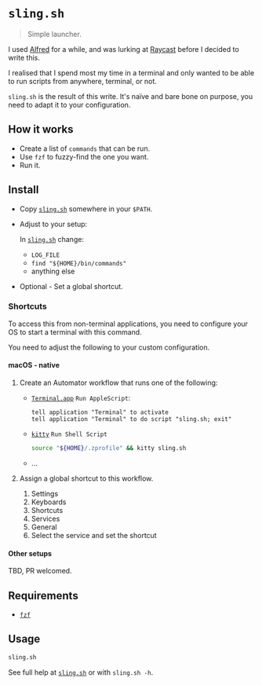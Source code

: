 # `sling.sh`

> Simple launcher.

I used [Alfred](https://www.alfredapp.com/) for a while, and was lurking at
[Raycast](https://www.raycast.com/) before I decided to write this.

I realised that I spend most my time in a terminal and only wanted to be able to
run scripts from anywhere, terminal, or not.

`sling.sh` is the result of this write. It's naïve and bare bone on purpose, you
need to adapt it to your configuration.

## How it works

- Create a list of `commands` that can be run.
- Use `fzf` to fuzzy-find the one you want.
- Run it.

## Install

- Copy [`sling.sh`](./sling.sh) somewhere in your `$PATH`.

- Adjust to your setup:

	In [`sling.sh`](./sling.sh) change:

	- `LOG_FILE`
	- `find "${HOME}/bin/commands"`
	- anything else

- Optional - Set a global shortcut.

### Shortcuts

To access this from non-terminal applications, you need to configure your OS to
start a terminal with this command.

You need to adjust the following to your custom configuration.

#### macOS - native

1. Create an Automator workflow that runs one of the following:

	- [`Terminal.app`](https://support.apple.com/en-gu/guide/terminal/welcome/mac)
		`Run AppleScript`:
		```applescript
		tell application "Terminal" to activate
		tell application "Terminal" to do script "sling.sh; exit"
		```

	- [`kitty`](https://sw.kovidgoyal.net/kitty/)
		`Run Shell Script`
		```bash
		source "${HOME}/.zprofile" && kitty sling.sh
		```

	- ...

1. Assign a global shortcut to this workflow.
	1. Settings
	1. Keyboards
	1. Shortcuts
	1. Services
	1. General
	1. Select the service and set the shortcut

#### Other setups

TBD, PR welcomed.

## Requirements

- [`fzf`](https://github.com/junegunn/fzf)

## Usage

```bash
sling.sh
```

See full help at [`sling.sh`](./sling.sh) or with `sling.sh -h`.
